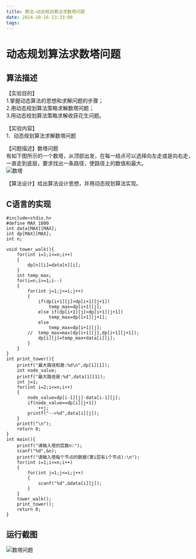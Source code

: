 ```yaml
---
title: 算法—动态规划算法求数塔问题
date: 2024-10-16 13:33:08
tags:
---
```

# 动态规划算法求数塔问题

## 算法描述

【实验目的】  
1.掌握动态算法的思想和求解问题的步骤；  
2.用动态规划算法策略求解数塔问题；  
3.用动态规划算法策略求解收获花生问题。

【实验内容】  
1．动态规划算法求解数塔问题

【问题描述】数塔问题  
有如下图所示的一个数塔，从顶部出发，在每一结点可以选择向左走或是向右走，一直走到底层，要求找出一条路径，使路径上的数值和最大。  
![数塔](https://cdn.jsdelivr.net/gh/GEM-Jay/images/shuta.png)

【算法设计】给出算法设计思想，并用动态规划算法实现。

## C语言的实现

```代码
#include<stdio.h>
#define MAX 1000
int data[MAX][MAX];
int dp[MAX][MAX];
int n;

void tower_walk(){
	for(int i=1;i<=n;i++)
	{
		dp[n][i]=data[n][i];
	}
	int temp_max;
	for(i=n;i>=1;i--)
	{
		for(int j=1;j<=i;j++)
		{
			if(dp[i+1][j]>dp[i+1][j+1])
				temp_max=dp[i+1][j];
			else if(dp[i+1][j]<dp[i+1][j+1])
				temp_max=dp[i+1][j+1];
			else
				temp_max=dp[i+1][j];
		//	temp_max=max(dp[i+1][j],dp[i+1][j+1]); 
			dp[i][j]=temp_max+data[i][j];
		}
	}
}
int	print_tower(){
	printf("最大路径和是:%d\n",dp[1][1]);
	int node_value;
	printf("最大路径是:%d",data[1][1]);
	int j=1;
	for(int i=2;i<=n;i++)
	{
		node_value=dp[i-1][j]-data[i-1][j];
		if(node_value==dp[i][j+1])
			++j;
		printf("-->%d",data[i][j]);
	}
	printf("\n");
	return 0;
}
int main(){
	printf("请输入塔的层数n:");
	scanf("%d",&n);
	printf("请输入塔每个节点的数据(第i层有i个节点):\n");
	for(int i=1;i<=n;i++)
	{
		for(int j=1;j<=i;j++)
		{
			scanf("%d",&data[i][j]);
		}
	}
	tower_walk();
	print_tower();
	return 0;
}
```

## 运行截图

![数塔问题](https://cdn.jsdelivr.net/gh/GEM-Jay/images/%E5%8A%A8%E6%80%81%E8%A7%84%E5%88%92%E7%AE%97%E6%B3%95%E6%B1%82%E6%95%B0%E5%A1%94%E9%97%AE%E9%A2%98.jpg)